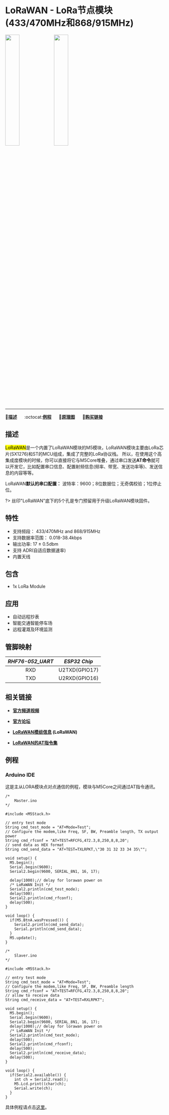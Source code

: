 # LoRaWAN - LoRa节点模块(433/470MHz和868/915MHz)

<img src="assets/img/product_pics/module/module_lorawan_01.png" width="30%" height="30%"> <img src="assets/img/product_pics/module/module_lorawan_02.png" width="30%" height="30%">

***

:memo:**[描述](#描述)**&nbsp;&nbsp;&nbsp;&nbsp;&nbsp;&nbsp;:octocat:**[例程](#例程)**&nbsp;&nbsp;&nbsp;&nbsp;&nbsp;&nbsp;:electric_plug:**[原理图](#原理图)**&nbsp;&nbsp;&nbsp;&nbsp;&nbsp;&nbsp;🛒**[购买链接](https://item.taobao.com/item.htm?spm=a1z10.5-c.w4002-1172588093.61.6c2275f4nUJEfh&id=580998112819)**

## 描述

<mark>LoRaWAN</mark>是一个内置了LoRaWAN模块的M5模块，LoRaWAN模块主要由LoRa芯片(SX1276)和ST的MCU组成，集成了完整的LoRa协议栈。 所以，在使用这个高集成度模块的时候，你可以直接将它与M5Core堆叠，通过串口发送**AT命令**就可以开发它，比如配置串口信息、配置射频信息(频率、带宽、发送功率等)、发送信息的内容等等。

LoRaWAN**默认的串口配置：**
波特率：9600；8位数据位；无奇偶校验；1位停止位。

?> 丝印"LoRaWAN"底下的5个孔是专门预留用于升级LoRaWAN模块固件。

## 特性

-  支持频段： 433/470MHz and 868/915MHz
-  支持数据率范围： 0.018-38.4kbps
-  输出功率: 17 ± 0.5dbm
-  支持 ADR(自适应数据速率)
-  内置天线

## 包含

-  1x LoRa Module

## 应用

-  自动远程抄表
-  智能交通智能停车场
-  远程灌溉及环境监测

## 管脚映射

| *RHF76-052_UART* | *ESP32 Chip* |
| :----------: |:------------: |
| RXD       | U2TXD(GPIO17)    |
| TXD      | U2RXD(GPIO16)     |

## 相关链接

- **[官方频道视频](https://i.youku.com/i/UNjE1ODA2MzE0OA==?spm=a2hzp.8253869.0.0)**

- **[官方论坛](http://forum.m5stack.com/)**

- **[LoRaWAN模组信息](http://wiki.ai-thinker.com/sx127x-052) (LoRaWAN)**

- **[LoRaWAN的AT指令集](http://wiki.ai-thinker.com/_media/rhf-ps01509_lorawan_class_ac_at_command_specification_-_v4.4.pdf)**

## 例程

### Arduino IDE

这是主从LORA模块点对点通信的例程，模块与M5Core之间通过AT指令通讯。

```arduino
/*
    Master.ino
*/

#include <M5Stack.h>

// entry test mode
String cmd_test_mode = "AT+Mode=Test";
// Configure the modem,like Freq, SF, BW, Preamble length, TX output power
String cmd_rfconf = "AT+TEST=RFCFG,472.3,8,250,8,8,20";
// send data as HEX format
String cmd_send_data = "AT+TEST=TXLRPKT,\"30 31 32 33 34 35\"";

void setup() {
  M5.begin();
  Serial.begin(9600);
  Serial2.begin(9600, SERIAL_8N1, 16, 17);

  delay(1000);// delay for lorawan power on
  /* LoRaWAN Init */
  Serial2.println(cmd_test_mode);
  delay(500);
  Serial2.println(cmd_rfconf);
  delay(500);
}

void loop() {
  if(M5.BtnA.wasPressed()) {
    Serial2.println(cmd_send_data);
    Serial.println(cmd_send_data);
  }
  M5.update();
}
```

```arduino
/*
    Slaver.ino
*/

#include <M5Stack.h>

// entry test mode
String cmd_test_mode = "AT+Mode=Test";
// Configure the modem,like Freq, SF, BW, Preamble length
String cmd_rfconf = "AT+TEST=RFCFG,472.3,8,250,8,8,20";
// allow to receive data
String cmd_receive_data = "AT+TEST=RXLRPKT";

void setup() {
  M5.begin();
  Serial.begin(9600);
  Serial2.begin(9600, SERIAL_8N1, 16, 17);
  delay(1000);// delay for lorawan power on
  /* LoRaWAN Init */
  Serial2.println(cmd_test_mode);
  delay(500);
  Serial2.println(cmd_rfconf);
  delay(500);
  Serial2.println(cmd_receive_data);
  delay(500);
}

void loop() {
  if(Serial2.available()) {
    int ch = Serial2.read();
    M5.Lcd.print((char)ch);
    Serial.write(ch);
  }
}
```

具体例程请点击[这里](https://github.com/m5stack/M5-ProductExampleCodes/tree/master/Module/LORAWAN/Arduino)。

<!-- ## 原理图 -->